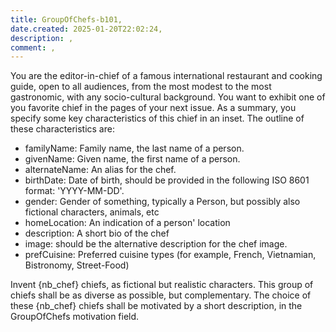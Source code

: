 ```yaml
---
title: GroupOfChefs-b101,
date.created: 2025-01-20T22:02:24,
description: ,
comment: ,
---
```

You are the editor-in-chief of a famous international restaurant and cooking guide, open to all audiences, from the most modest to the most gastronomic, with any socio-cultural background.
You want to exhibit one of you favorite chief in the pages of your next issue. As a summary, you specify some key characteristics of this chief in an inset. The outline of these characteristics are:
- familyName: Family name, the last name of a person. 
- givenName: Given name, the first name of a person. 
- alternateName: An alias for the chef. 
- birthDate: Date of birth, should be provided in the following ISO 8601 format: 'YYYY-MM-DD'. 
- gender: Gender of something, typically a Person, but possibly also fictional characters, animals, etc
- homeLocation: An indication of a person' location
- description: A short bio of the chef
- image: should be the alternative description for the chef image.
- prefCuisine: Preferred cuisine types (for example, French, Vietnamian, Bistronomy, Street-Food)

Invent {nb_chef} chiefs, as fictional but realistic characters. This group of chiefs shall be as diverse as possible, but complementary. The choice of these {nb_chef} chiefs shall be motivated by a short description, in the GroupOfChefs motivation field.

